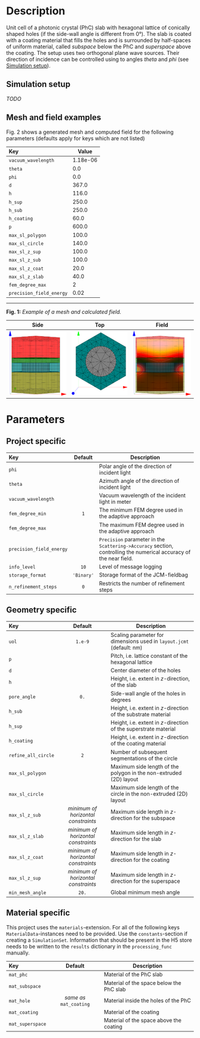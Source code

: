 # Description

Unit cell of a photonic crystal (PhC) slab with hexagonal lattice of conically shaped holes (if the side-wall angle is different from 0°). The slab is coated with a coating material that fills the holes and is surrounded by half-spaces of uniform material, called *subspace* below the PhC and *superspace* above the coating. The setup uses two orthogonal plane wave sources. Their direction of incidence can be controlled using to angles *theta* and *phi* (see [Simulation setup](#Simulation-setup)).

## Simulation setup

*TODO*

## Mesh and field examples

Fig. 2 shows a generated mesh and computed field for the following parameters (defaults apply for keys which are not listed)

Key | Value
:--- |-------
`vacuum_wavelength` | 1.18e-06
`theta` | 0.0
`phi` | 0.0
`d` | 367.0
`h` | 116.0
`h_sup` | 250.0
`h_sub` | 250.0
`h_coating` | 60.0
`p` | 600.0
`max_sl_polygon` | 100.0
`max_sl_circle` | 140.0
`max_sl_z_sup` | 100.0
`max_sl_z_sub` | 100.0
`max_sl_z_coat` | 20.0
`max_sl_z_slab` | 40.0
`fem_degree_max` | 2
`precision_field_energy` | 0.02


------

**Fig. 1:** *Example of a mesh and calculated field.*

Side | Top | Field
:---:|:---:|:----:
![Mesh side-view][mesh_1] | ![Mesh top-view][mesh_2] | ![Field][field]


[mesh_1]: example_mesh_side.png "Example mesh side"
[mesh_2]: example_mesh_top.png "Example mesh top"
[field]: example_field.png "Example field"

# Parameters

## Project specific

Key | Default | Description
:---|:-------:| -----------
`phi` |  | Polar angle of the direction of incident light
`theta` |  | Azimuth angle of the direction of incident light
`vacuum_wavelength` |  | Vacuum wavelength of the incident light in meter
`fem_degree_min` | `1` | The minimum FEM degree used in the adaptive approach
`fem_degree_max` | | The maximum FEM degree used in the adaptive approach
`precision_field_energy` |  | `Precision` parameter in the `Scattering->Accuracy` section, controlling the numerical accuracy of the near field.
`info_level` | `10` | Level of message logging
`storage_format` | `'Binary'` | Storage format of the JCM-fieldbag
`n_refinement_steps` | `0` | Restricts the number of refinement steps


## Geometry specific

Key | Default | Description
:---|:-------:| -----------
`uol` | `1.e-9` | Scaling parameter for dimensions used in `layout.jcmt` (default: nm)
`p` |  | Pitch, i.e. lattice constant of the hexagonal lattice
`d` |  | Center diameter of the holes
`h` |  | Height, i.e. extent in *z*-direction, of the slab
`pore_angle` | `0.` | Side-wall angle of the holes in degrees
`h_sub` |  | Height, i.e. extent in *z*-direction of the substrate material
`h_sup` |  | Height, i.e. extent in *z*-direction of the superstrate material
`h_coating` |  | Height, i.e. extent in *z*-direction of the coating material
`refine_all_circle` | `2` | Number of subsequent segmentations of the circle
`max_sl_polygon` | | Maximum side length of the polygon in the non-extruded (2D) layout
`max_sl_circle` | | Maximum side length of the circle in the non-extruded (2D) layout
`max_sl_z_sub` | *minimum of horizontal constraints* | Maximum side length in *z*-direction for the subspace
`max_sl_z_slab` | *minimum of horizontal constraints* | Maximum side length in *z*-direction for the slab
`max_sl_z_coat` | *minimum of horizontal constraints* | Maximum side length in *z*-direction for the coating
`max_sl_z_sup` | *minimum of horizontal constraints* | Maximum side length in *z*-direction for the superspace
`min_mesh_angle` | `20.` | Global minimum mesh angle


## Material specific

This project uses the `materials`-extension. For all of the following keys `MaterialData`-instances need to be provided. Use the `constants`-section if creating a `SimulationSet`. Information that should be present in the H5 store needs to be written to the `results` dictionary in the `processing_func` manually.

Key | Default | Description
:---|:-------:| -----------
`mat_phc` | | Material of the PhC slab
`mat_subspace` | | Material of the space below the PhC slab
`mat_hole` | *same as* `mat_coating` | Material inside the holes of the PhC
`mat_coating` | | Material of the coating
`mat_superspace` | | Material of the space above the coating


